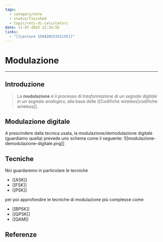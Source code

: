 ```yaml
---
tags:
  - category/note
  - status/finished
  - topic/reti-di-calcolatori
date: 11-07-2025 12:24:55
links:
  - "[[Lecture 15042025152135]]"
---
```

# Modulazione
---
## Introduzione
> La **modulazione** è il processo di _trasformazione di un segnale digitale in un segnale analogico_, alla base delle [[Codifiche wireless|codifiche wireless]].

## Modulazione digitale
A prescindere dalla tecnica usata, la modulazione/demodulazione digitale (guardiamo quella) prevede uno schema come il seguente:
![[modulazione-demodulazione-digitale.png]]

## Tecniche
Noi guardaremo in particolare le tecniche
- [[ASK]]
- [[FSK]]
- [[PSK]]

per poi approfondire le tecniche di modulazione più complesse come
- [[BPSK]]
- [[QPSK]]
- [[QAM]]

## Referenze